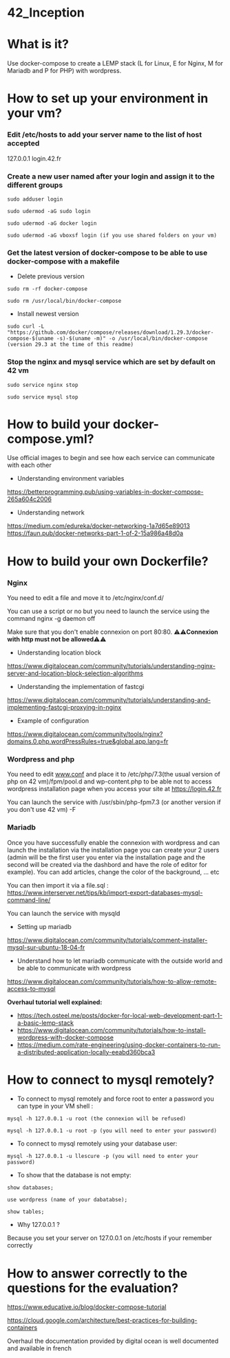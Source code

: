# 42_Inception

# What is it? #

Use docker-compose to create a LEMP stack (L for Linux, E for Nginx, M for Mariadb and P for PHP) with wordpress.

# How to set up your environment in your vm? #

### Edit /etc/hosts to add your server name to the list of host accepted ###

127.0.0.1 login.42.fr

### Create a new user named after your login and assign it to the different groups ###

`sudo adduser login`

`sudo udermod -aG sudo login`

`sudo udermod -aG docker login`

`sudo udermod -aG vboxsf login (if you use shared folders on your vm)`

### Get the latest version of docker-compose to be able to use docker-compose with a makefile ###

* Delete previous version

`sudo rm -rf docker-compose`

`sudo rm /usr/local/bin/docker-compose`

* Install newest version

`sudo curl -L "https://github.com/docker/compose/releases/download/1.29.3/docker-compose-$(uname -s)-$(uname -m)" -o /usr/local/bin/docker-compose
(version 29.3 at the time of this readme)`

### Stop the nginx and mysql service which are set by default on 42 vm ###

`sudo service nginx stop`

`sudo service mysql stop`

# How to build your docker-compose.yml? #

Use official images to begin and see how each service can communicate with each other

* Understanding environment variables

https://betterprogramming.pub/using-variables-in-docker-compose-265a604c2006

* Understanding network

https://medium.com/edureka/docker-networking-1a7d65e89013
https://faun.pub/docker-networks-part-1-of-2-15a986a48d0a

# How to build your own Dockerfile? #

### Nginx ###

You need to edit a file and move it to /etc/nginx/conf.d/

You can use a script or no but you need to launch the service using the command nginx -g daemon off

Make sure that you don't enable connexion on port 80:80. :warning::warning:**Connexion with http must not be allowed**:warning::warning:

* Understanding location block

https://www.digitalocean.com/community/tutorials/understanding-nginx-server-and-location-block-selection-algorithms

* Understanding the implementation of fastcgi

https://www.digitalocean.com/community/tutorials/understanding-and-implementing-fastcgi-proxying-in-nginx

* Example of configuration

https://www.digitalocean.com/community/tools/nginx?domains.0.php.wordPressRules=true&global.app.lang=fr

### Wordpress and php ###
You need to edit www.conf and place it to /etc/php/7.3(the usual version of php on 42 vm)/fpm/pool.d and wp-content.php to be able not to access wordpress installation page when you access your site at https://login.42.fr

You can launch the service with /usr/sbin/php-fpm7.3 (or another version if you don't use 42 vm) -F

### Mariadb ###
Once you have successfully enable the connexion with wordpress and can launch the installation via the installation page you can create your 2 users (admin will be the first user you enter via the installation page
and the second will be created via the dashbord and have the role of editor for example). You can add articles, change the color of the background, ... etc

You can then import it via a file.sql : https://www.interserver.net/tips/kb/import-export-databases-mysql-command-line/

You can launch the service with mysqld

* Setting up mariadb

https://www.digitalocean.com/community/tutorials/comment-installer-mysql-sur-ubuntu-18-04-fr

* Understand how to let mariadb communicate with the outside world and be able to communicate with wordpress

https://www.digitalocean.com/community/tutorials/how-to-allow-remote-access-to-mysql

**Overhaul tutorial well explained:**

- https://tech.osteel.me/posts/docker-for-local-web-development-part-1-a-basic-lemp-stack
- https://www.digitalocean.com/community/tutorials/how-to-install-wordpress-with-docker-compose
- https://medium.com/rate-engineering/using-docker-containers-to-run-a-distributed-application-locally-eeabd360bca3

# How to connect to mysql remotely? #

* To connect to mysql remotely and force root to enter a password you can type in your VM shell :

`mysql -h 127.0.0.1 -u root (the connexion will be refused)`

`mysql -h 127.0.0.1 -u root -p (you will need to enter your password)`

* To connect to mysql remotely using your database user:

`mysql -h 127.0.0.1 -u llescure -p (you will need to enter your password)`

* To show that the database is not empty:

`show databases;`

`use wordpress (name of your dabatabse);`

`show tables;`

* Why 127.0.0.1 ?

Because you set your server on 127.0.0.1 on /etc/hosts if your remember correctly 

# How to answer correctly to the questions for the evaluation? #

https://www.educative.io/blog/docker-compose-tutorial

https://cloud.google.com/architecture/best-practices-for-building-containers

Overhaul the documentation provided by digital ocean is well documented and available in french
